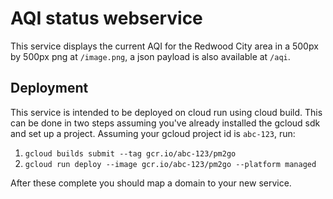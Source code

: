 # AQI status webservice

This service displays the current AQI for the Redwood City area in a 500px by 500px png at `/image.png`, a json payload is
also available at `/aqi`.

## Deployment
This service is intended to be deployed on cloud run using cloud build.  This can be done in two steps assuming you've already
installed the gcloud sdk and set up a project. Assuming your gcloud project id is `abc-123`, run:
1. `gcloud builds submit --tag gcr.io/abc-123/pm2go`
2. `gcloud run deploy --image gcr.io/abc-123/pm2go --platform managed`

After these complete you should map a domain to your new service.
